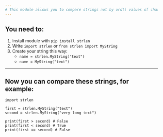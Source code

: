 ```yaml
---
# This module allows you to compare strings not by ord() values of chars, but by the length of the string - len()
---
```

## You need to:
1. Install module with `pip install strlen`
2. Write `import strlen` or `from strlen import MyString`
3. Create your string this way:
    * `name = strlen.MyString("text")` 
    * `name = MyString("text")`
---
## Now you can compare these strings, for example: 
```
import strlen

first = strlen.MyString("text")
second = strlen.MyString("very long text")

print(first > second) # False
print(first < second) # True
print(first == second) # False
```